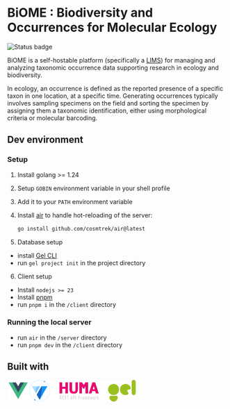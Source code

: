 # BiOME : Biodiversity and Occurrences for Molecular Ecology

![Status badge](https://img.shields.io/badge/status-in%20development-orange)


BiOME is a self-hostable platform (specifically a [LIMS](https://en.wikipedia.org/wiki/Laboratory_information_management_system)) for managing and analyzing taxonomic occurrence data supporting research in ecology and biodiversity.

In ecology, an occurrence is defined as the reported presence of a specific taxon in one location, at a specific time. Generating occurrences typically involves sampling specimens on the field and sorting the specimen by assigning them a taxonomic identification, either using morphological criteria or molecular barcoding.

## Dev environment

### Setup

1. Install golang >= 1.24
2. Setup `GOBIN` environment variable in your shell profile
3. Add it to your `PATH` environment variable
4. Install [air](github.com/cosmtrek/air@latest) to handle hot-reloading of the server:

   ```bash
   go install github.com/cosmtrek/air@latest
   ```
5. Database setup
  - install [Gel CLI](https://docs.geldata.com/reference/cli)
  - run `gel project init` in the project directory

6. Client setup
- Install `nodejs >= 23`
- Install [pnpm](https://pnpm.io/installation)
- run `pnpm i` in the `/client` directory

### Running the local server

- run `air` in the `/server` directory
- run `pnpm dev` in the `/client` directory

## Built with

<div style="display:flex">
<a href="https://vuejs.org/">
<img src="docs/assets/images/vue-js.png" height=50/>
</a>

<a href="https://vuetifyjs.com/">
<img src="docs/assets/images/vuetify.png" height=50/>
</a>


<a href="https://huma.rocks/">
<img src="docs/assets/images/huma.png" height=50/>
</a>

<a href="https://www.geldata.com/">
<img src="docs/assets/images/gel.svg" height=50/>
</a>


</div>